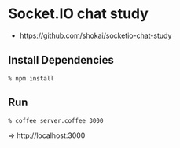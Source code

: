Socket.IO chat study
====================

- https://github.com/shokai/socketio-chat-study

## Install Dependencies

    % npm install

## Run

    % coffee server.coffee 3000

=> http://localhost:3000
